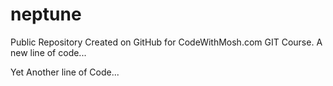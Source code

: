 # neptune

Public Repository Created on GitHub for CodeWithMosh.com GIT Course.
A new line of code...

Yet Another line of Code...

